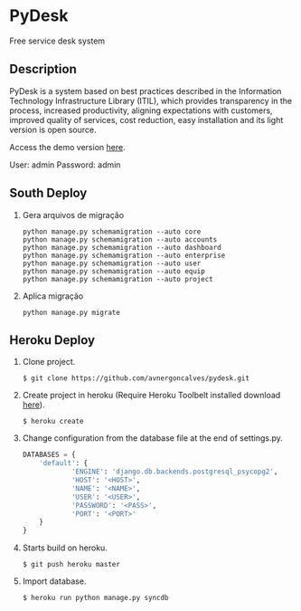 PyDesk
======

Free service desk system

Description
--------------------------------------
PyDesk is a system based on best practices described in the Information Technology Infrastructure Library (ITIL), which provides transparency in the process, increased productivity, aligning expectations with customers, improved quality of services, cost reduction, easy installation and its light version is open source.

Access the demo version [here](https://still-plateau-5016.herokuapp.com/).

User: admin
Password: admin

South Deploy
--------------------------------------

1. Gera arquivos de migração

    ```shell
    python manage.py schemamigration --auto core
    python manage.py schemamigration --auto accounts
    python manage.py schemamigration --auto dashboard
    python manage.py schemamigration --auto enterprise
    python manage.py schemamigration --auto user
    python manage.py schemamigration --auto equip
    python manage.py schemamigration --auto project
    ```

2. Aplica migração

    ```shell
    python manage.py migrate
    ```


Heroku Deploy
--------------------------------------
1. Clone project.
    ```shell
    $ git clone https://github.com/avnergoncalves/pydesk.git
    ```
    
2. Create project in heroku (Require Heroku Toolbelt installed download [here](https://devcenter.heroku.com/articles/getting-started-with-python#set-up)).
    ```shell
    $ heroku create
    ```
    
3. Change configuration from the database file at the end of settings.py.
    ```python
    DATABASES = {
        'default': {
                'ENGINE': 'django.db.backends.postgresql_psycopg2',
                'HOST': '<HOST>',
                'NAME': '<NAME>',
                'USER': '<USER>',
                'PASSWORD': '<PASS>',
                'PORT': '<PORT>'
        }
    }
    ```
    
4. Starts build on heroku.
    ```shell
    $ git push heroku master
    ```
    
5. Import database.
    ```shell
    $ heroku run python manage.py syncdb
    ```
